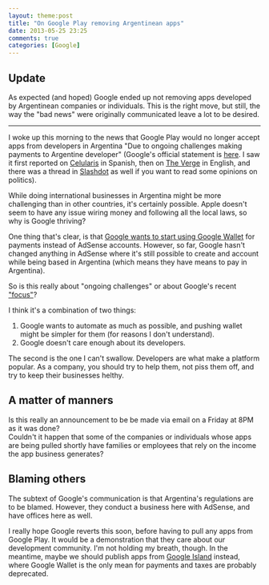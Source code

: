 ```yaml
---
layout: theme:post
title: "On Google Play removing Argentinean apps"
date: 2013-05-25 23:25
comments: true
categories: [Google]
---
```

Update
------
As expected (and hoped) Google ended up not removing apps developed by Argentinean companies or individuals.
This is the right move, but still, the way the "bad news" were originally communicated leave a lot to be desired.

-----

I woke up this morning to the news that Google Play would no longer accept apps from developers in Argentina
"Due to ongoing challenges making payments to Argentine developer" (Google's official statement is 
[here][GoogleStatement]. I saw it first reported on [Celularis] in Spanish, then on [The Verge] in English, 
and there was a thread in [Slashdot] as well if you want to
read some opinions on politics).

While doing international businesses in Argentina might be more challenging than in other countries, it's
certainly possible. Apple doesn't seem to have any issue wiring money and following all the local laws, so
why is Google thriving?

One thing that's clear, is that [Google wants to start using Google Wallet] for payments instead of AdSense
accounts. However, so far, Google hasn't changed anything in AdSense where it's still possible to create
and account while being based in Argentina (which means they have means to pay in Argentina).

So is this really about "ongoing challenges" or about Google's recent ["focus"][GoogleFocus]?

I think it's a combination of two things:

1. Google wants to automate as much as possible, and pushing wallet might be simpler for them (for reasons
I don't understand).
2. Google doesn't care enough about its developers.

The second is the one I can't swallow. Developers are what make a platform popular. As a company, you should
try to help them, not piss them off, and try to keep their businesses helthy.

## A matter of manners
Is this really an announcement to be be made via email on a Friday at 8PM as it was done?  
Couldn't it happen that some of the companies or individuals whose apps are being pulled shortly have
families or employees that rely on the income the app business generates?

## Blaming others
The subtext of Google's communication is that Argentina's regulations are to be blamed. However, they
conduct a business here with AdSense, and have offices here as well.

I really hope Google reverts this soon, before having to pull any apps from Google Play. It would be
a demonstration that they care about our development community. I'm not holding my breath, though.
In the meantime, maybe we should publish apps from [Google Island] instead, where Google Wallet is the only
mean for payments and taxes are probably deprecated.

[Celularis]: http://www.celularis.com/google/pagos-de-google-play-en-argentina/
[The Verge]: http://www.theverge.com/2013/5/24/4363960/google-no-longer-able-to-pay-developers-in-argentina-for-apps-pulling?utm_source=feedly
[Slashdot]: http://developers.slashdot.org/story/13/05/25/132232/google-unable-to-keep-paying-app-developers-in-argentina
[GoogleStatement]: https://support.google.com/googleplay/android-developer/answer/3157692?hl=en&ref_topic=15867
[Google wants to start using Google Wallet]: http://www.celularis.com/opinion/por-que-google-play-corta-los-pagos-a-desarrolladores-en-argentina/
[GoogleFocus]: http://googleblog.blogspot.com.ar/2013/03/a-second-spring-of-cleaning.html
[Google Island]: http://www.wired.com/gadgetlab/2013/05/on-google-island/